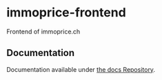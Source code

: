 # immoprice-frontend
Frontend of immoprice.ch
## Documentation
Documentation available under [the docs Repository](https://github.com/Immobilienrechner-Challenge/docs/tree/main/immoprice-frontend).

